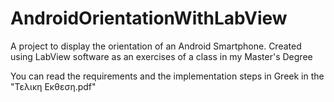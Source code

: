 # AndroidOrientationWithLabView
A project to display the orientation of an Android Smartphone. Created using LabView software as an exercises of a class in my Master's Degree

You can read the requirements and the implementation steps in Greek in the "Τελικη Εκθεση.pdf"
